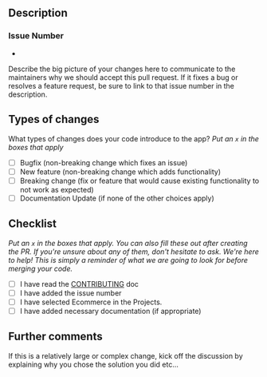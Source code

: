 ## Description

### Issue Number
- 

Describe the big picture of your changes here to communicate to the maintainers why we should accept this pull request. If it fixes a bug or resolves a feature request, be sure to link to that issue number in the description.

## Types of changes

What types of changes does your code introduce to the app?
_Put an `x` in the boxes that apply_

- [ ] Bugfix (non-breaking change which fixes an issue)
- [ ] New feature (non-breaking change which adds functionality)
- [ ] Breaking change (fix or feature that would cause existing functionality to not work as expected)
- [ ] Documentation Update (if none of the other choices apply)

## Checklist

_Put an `x` in the boxes that apply. You can also fill these out after creating the PR. If you're unsure about any of them, don't hesitate to ask. We're here to help! This is simply a reminder of what we are going to look for before merging your code._

- [ ] I have read the [CONTRIBUTING](https://github.com/Code-Dabblers/Ecommerce-Site/blob/main/Contribution.md) doc
- [ ] I have added the issue number
- [ ] I have selected Ecommerce in the Projects.
- [ ] I have added necessary documentation (if appropriate)

## Further comments

If this is a relatively large or complex change, kick off the discussion by explaining why you chose the solution you did etc...
